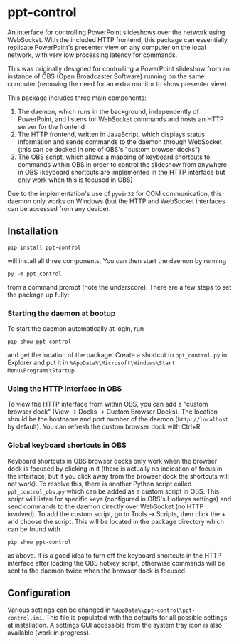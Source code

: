 # ppt-control

An interface for controlling PowerPoint slideshows over the network using WebSocket. With the included HTTP frontend, this package can essentially replicate PowerPoint's presenter view on any computer on the local network, with very low processing latency for commands.

This was originally designed for controlling a PowerPoint slideshow from an instance of OBS (Open Broadcaster Software) running on the same computer (removing the need for an extra monitor to show presenter view).

This package includes three main components:

1. The daemon, which runs in the background, independently of PowerPoint, and listens for WebSocket commands and hosts an HTTP server for the frontend
2. The HTTP frontend, written in JavaScript, which displays status information and sends commands to the daemon through WebSocket (this can be docked in one of OBS's "custom browser docks")
3. The OBS script, which allows a mapping of keyboard shortcuts to commands within OBS in order to control the slideshow from anywhere in OBS (keyboard shortcuts are implemented in the HTTP interface but only work when this is focused in OBS)

Due to the implementation's use of `pywin32` for COM communication, this daemon only works on Windows (but the HTTP and WebSocket interfaces can be accessed from any device).

## Installation

`pip install ppt-control`

will install all three components. You can then start the daemon by running 

`py -m ppt_control`

from a command prompt (note the underscore). There are a few steps to set the package up fully:

### Starting the daemon at bootup

To start the daemon automatically at login, run 

`pip show ppt-control`

and get the location of the package. Create a shortcut to `ppt_control.py` in Explorer and put it in `%AppData%\Microsoft\Windows\Start Menu\Programs\Startup`.

### Using the HTTP interface in OBS

To view the HTTP interface from within OBS, you can add a "custom browser dock" (View -> Docks -> Custom Browser Docks). The location should be the hostname and port number of the daemon (`http://localhost` by default). You can refresh the custom browser dock with Ctrl+R.

### Global keyboard shortcuts in OBS

Keyboard shortcuts in OBS browser docks only work when the browser dock is focused by clicking in it (there is actually no indication of focus in the interface, but if you click away from the browser dock the shortcuts will not work). To resolve this, there is another Python script called `ppt_control_obs.py` which can be added as a custom script in OBS. This script will listen for specific keys (configured in OBS's Hotkeys settings) and send commands to the daemon directly over WebSocket (no HTTP involved). To add the custom script, go to Tools -> Scripts, then click the + and choose the script. This will be located in the package directory which can be found with

`pip show ppt-control`

as above. It is a good idea to turn off the keyboard shortcuts in the HTTP interface after loading the OBS hotkey script, otherwise commands will be sent to the daemon twice when the browser dock is focused.

## Configuration

Various settings can be changed in `%AppData%\ppt-control\ppt-control.ini`. This file is populated with the defaults for all possible settings at installation. A settings GUI accessible from the system tray icon is also available (work in progress).
